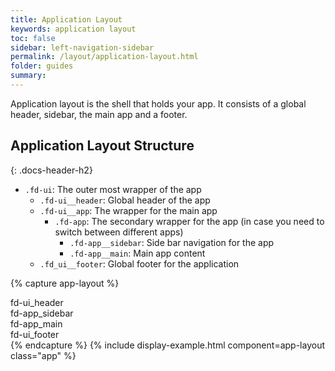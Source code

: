 ```yaml
---
title: Application Layout
keywords: application layout
toc: false
sidebar: left-navigation-sidebar
permalink: /layout/application-layout.html
folder: guides
summary:
---
```

Application layout is the shell that holds your app. It consists of a global header, sidebar, the main app and a footer.

## Application Layout Structure
{: .docs-header-h2}

* `.fd-ui`: The outer most wrapper of the app
    * `.fd-ui__header`: Global header of the app
    * `.fd-ui__app`: The wrapper for the main app
        * `.fd-app`: The secondary wrapper for the app (in case you need to switch between different apps)
            * `.fd-app__sidebar`: Side bar navigation for the app
            * `.fd-app__main`: Main app content
    * `.fd_ui__footer`: Global footer for the application

{% capture app-layout %}
<div class="fd-ui fd-ui--fundamental">
    <div class="fd-ui__header">
        fd-ui_header
    </div>
    <div class="fd-ui__app">
        <div class="fd-app">
            <div class="fd-app__sidebar">
                fd-app_sidebar
            </div>
            <main class="fd-app__main">
                fd-app_main
            </main>
        </div>
    </div>
    <div class="fd-ui__footer">
        fd-ui_footer
    </div>
</div>
{% endcapture %}
{% include display-example.html component=app-layout class="app" %}
